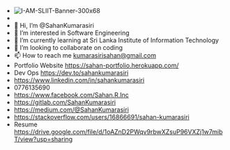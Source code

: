 - ![I-AM-SLIIT-Banner-300x68](https://user-images.githubusercontent.com/86103554/130056846-690d633c-0a3f-4c43-b5d0-12f67080ec90.jpg)
- 
- 👋 Hi, I’m @SahanKumarasiri
- 👀 I’m interested in Software Engineering
- 🌱 I’m currently learning at Sri Lanka Institute of Information Technology 
- 💞️ I’m looking to collaborate on coding
- 📫 How to reach me kumarasirisahan@gmail.com 
- Portfolio Website https://sahan-portfolio.herokuapp.com/
- Dev Ops https://dev.to/sahankumarasiri
- https://www.linkedin.com/in/sahankumarasiri 
- 0776135690 
- https://www.facebook.com/Sahan.R.Inc
- https://gitlab.com/SahanKumarasiri
- https://medium.com/@SahanKumarasiri
- https://stackoverflow.com/users/16866691/sahan-kumarasiri
- Resume https://drive.google.com/file/d/1oAZnD2PWqv9rbwXZsuP96VXZj1w7mibT/view?usp=sharing

<!---
SahanKumarasiri/SahanKumarasiri is a ✨ special ✨ repository because its `README.md` (this file) appears on your GitHub profile.
You can click the Preview link to take a look at your changes.
--->
